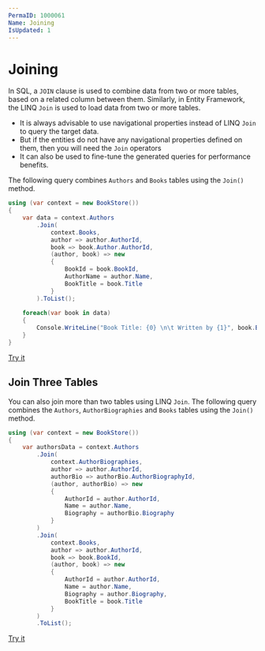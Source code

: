 ```yaml
---
PermaID: 1000061
Name: Joining
IsUpdated: 1
---
```


# Joining

In SQL, a `JOIN` clause is used to combine data from two or more tables, based on a related column between them. Similarly, in Entity Framework, the LINQ `Join` is used to load data from two or more tables. 

 - It is always advisable to use navigational properties instead of LINQ `Join` to query the target data. 
 - But if the entities do not have any navigational properties defined on them, then you will need the `Join` operators 
 - It can also be used to fine-tune the generated queries for performance benefits.

The following query combines `Authors` and `Books` tables using the `Join()` method.

```csharp
using (var context = new BookStore())
{
    var data = context.Authors
        .Join(
            context.Books,
            author => author.AuthorId,
            book => book.Author.AuthorId,
            (author, book) => new
            {
                BookId = book.BookId,
                AuthorName = author.Name,
                BookTitle = book.Title
            }
        ).ToList();
	
    foreach(var book in data)
    {
        Console.WriteLine("Book Title: {0} \n\t Written by {1}", book.BookTitle, book.AuthorName);
    }
}
```

[Try it](https://dotnetfiddle.net/yXTgHu)

## Join Three Tables

You can also join more than two tables using LINQ `Join`. The following query combines the `Authors`, `AuthorBiographies` and `Books` tables using the `Join()` method.

```csharp
using (var context = new BookStore())
{
    var authorsData = context.Authors
        .Join(
            context.AuthorBiographies,
            author => author.AuthorId,
            authorBio => authorBio.AuthorBiographyId,
            (author, authorBio) => new
            {
                AuthorId = author.AuthorId,
                Name = author.Name,
                Biography = authorBio.Biography
            }
        )
        .Join(
            context.Books,
            author => author.AuthorId,
            book => book.BookId,
            (author, book) => new
            {
                AuthorId = author.AuthorId,
                Name = author.Name,
                Biography = author.Biography,
                BookTitle = book.Title
            }
        )
        .ToList();
```

[Try it](https://dotnetfiddle.net/mDcWVr)
